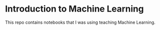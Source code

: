 # Introduction to Machine Learning

This repo contains notebooks that I was using teaching Machine Learning.
